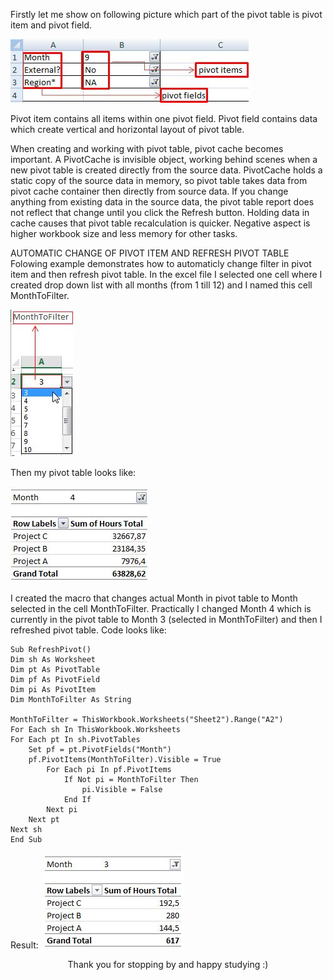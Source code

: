 Firstly let me show on following picture which part of the pivot table is pivot item and pivot field.

![Excel1](/images/blog/excel-1.jpg)

Pivot item contains all items within one pivot field.
Pivot field contains data which create vertical and horizontal layout of pivot table.

When creating and working with pivot table, pivot cache becomes important. A PivotCache is invisible object, working behind scenes when a new pivot table is created directly from the source data. PivotCache holds a static copy of the source data in memory, so pivot table takes data from pivot cache container then directly from source data. If you change anything from existing data in the source data, the pivot table report does not reflect that change until you click the Refresh button. Holding data in cache causes that pivot table recalculation is quicker. Negative aspect is higher workbook size and less memory for other tasks.

AUTOMATIC CHANGE OF PIVOT ITEM AND REFRESH PIVOT TABLE
Folowing example demonstrates how to automaticly change filter in pivot item and then refresh pivot table. In the excel file I selected one cell where I created drop down list with all months (from 1 till 12) and I named this cell MonthToFilter.

![Excel2](/images/blog/excel-2.jpg)

Then my pivot table looks like:

![Excel3](/images/blog/excel-3.jpg)

I created the macro that changes actual Month in pivot table to Month selected in the cell MonthToFilter. Practically I changed Month 4 which is currently in the pivot table to Month 3 (selected in MonthToFilter) and then I refreshed pivot table.
Code looks like:

```
Sub RefreshPivot()
Dim sh As Worksheet
Dim pt As PivotTable
Dim pf As PivotField
Dim pi As PivotItem
Dim MonthToFilter As String

MonthToFilter = ThisWorkbook.Worksheets("Sheet2").Range("A2")
For Each sh In ThisWorkbook.Worksheets
For Each pt In sh.PivotTables
    Set pf = pt.PivotFields("Month")
    pf.PivotItems(MonthToFilter).Visible = True
        For Each pi In pf.PivotItems
            If Not pi = MonthToFilter Then
                pi.Visible = False
            End If
        Next pi
    Next pt
Next sh
End Sub
```

Result:
![Excel4](/images/blog/excel-4.jpg)

<div style="text-align: center;">
Thank you for stopping by and happy studying :)
</div>

